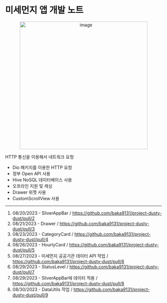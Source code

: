 # 미세먼지 앱 개발 노트

<p align ="center">
<img width="411" alt="image" src="https://github.com/baka9131/project-dusty-dust/assets/93738662/9ee50eff-ee48-47df-9e7d-a03dfe229b35">
</p>

HTTP 통신을 이용해서 네트워크 요청

+ Dio 패키지를 이용한 HTTP 요청
+ 정부 Open API 사용
+ Hive NoSQL 데이터베이스 사용
+ 오프라인 지원 및 캐싱
+ Drawer 위젯 사용
+ CustomScrollView 사용



---



1. 08/20/2023 - SliverAppBar / https://github.com/baka9131/project-dusty-dust/pull/2
2. 08/21/2023 - Drawer / https://github.com/baka9131/project-dusty-dust/pull/3
3. 08/23/2023 - CategoryCard / https://github.com/baka9131/project-dusty-dust/pull/4
4. 08/26/2023 - HourlyCard / https://github.com/baka9131/project-dusty-dust/pull/5
5. 08/27/2023 - 미세먼지 공공기관 데이터 API 작업 / https://github.com/baka9131/project-dusty-dust/pull/6
6. 08/29/2023 - StatusLevel / https://github.com/baka9131/project-dusty-dust/pull/7
7. 08/29/2023 - SliverAppBar에 데이터 적용 / https://github.com/baka9131/project-dusty-dust/pull/8
8. 08/30/2023 - DataUtils 작업 / https://github.com/baka9131/project-dusty-dust/pull/9